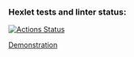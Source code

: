 ### Hexlet tests and linter status:
[![Actions Status](https://github.com/Rolex55/frontend-project-12/actions/workflows/hexlet-check.yml/badge.svg)](https://github.com/Rolex55/frontend-project-12/actions)


[Demonstration](https://frontend-project-12-7873.onrender.com)
